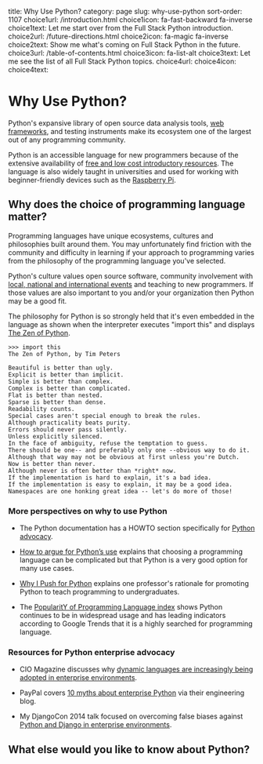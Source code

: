 title: Why Use Python?
category: page
slug: why-use-python
sort-order: 1107
choice1url: /introduction.html
choice1icon: fa-fast-backward fa-inverse
choice1text: Let me start over from the Full Stack Python introduction.
choice2url: /future-directions.html
choice2icon: fa-magic fa-inverse
choice2text: Show me what's coming on Full Stack Python in the future.
choice3url: /table-of-contents.html
choice3icon: fa-list-alt
choice3text: Let me see the list of all Full Stack Python topics.
choice4url:
choice4icon:
choice4text:


# Why Use Python?
Python's expansive library of open source data analysis tools, 
[web frameworks](/web-frameworks.html), 
and testing instruments make its ecosystem one of the largest out of any 
programming community. 

Python is an accessible language for new programmers because of the extensive 
availability of 
[free and low cost introductory resources](/best-python-resources.html). The
language is also widely taught in universities and used for working with 
beginner-friendly devices such as the 
[Raspberry Pi](http://www.raspberrypi.org/).


## Why does the choice of programming language matter?
Programming languages have unique ecosystems, cultures and philosophies
built around them. You may unfortunately find friction with the community 
and difficulty in learning if your approach to programming varies from the 
philosophy of the programming language you've selected.

Python's culture values open source software, community involvement with 
[local, national and international events](http://www.pycon.org/) and
teaching to new programmers. If those values are also important to you and/or
your organization then Python may be a good fit. 

The philosophy for Python is so strongly held that it's even embedded in
the language as shown when the interpreter executes "import this" and
displays [The Zen of Python](https://www.python.org/dev/peps/pep-0020/).

    >>> import this
    The Zen of Python, by Tim Peters

    Beautiful is better than ugly.
    Explicit is better than implicit.
    Simple is better than complex.
    Complex is better than complicated.
    Flat is better than nested.
    Sparse is better than dense.
    Readability counts.
    Special cases aren't special enough to break the rules.
    Although practicality beats purity.
    Errors should never pass silently.
    Unless explicitly silenced.
    In the face of ambiguity, refuse the temptation to guess.
    There should be one-- and preferably only one --obvious way to do it.
    Although that way may not be obvious at first unless you're Dutch.
    Now is better than never.
    Although never is often better than *right* now.
    If the implementation is hard to explain, it's a bad idea.
    If the implementation is easy to explain, it may be a good idea.
    Namespaces are one honking great idea -- let's do more of those!



### More perspectives on why to use Python
* The Python documentation has a HOWTO section specifically for 
  [Python advocacy](https://docs.python.org/2/howto/advocacy.html).

* [How to argue for Python’s use](http://nothingbutsnark.svbtle.com/how-to-argue-for-pythons-use)
  explains that choosing a programming language can be complicated but that
  Python is a very good option for many use cases.

* [Why I Push for Python](http://lorenabarba.com/blog/why-i-push-for-python/)
  explains one professor's rationale for promoting Python to teach programming
  to undergraduates.

* The [PopularitY of Programming Language index](https://sites.google.com/site/pydatalog/pypl/PyPL-PopularitY-of-Programming-Language)
  shows Python continues to be in widespread usage and has leading indicators
  according to Google Trends that it is a highly searched for programming
  language.


### Resources for Python enterprise advocacy
* CIO Magazine discusses why 
  [dynamic languages are increasingly being adopted in enterprise environments](http://www.cio.com/article/2431212/developer/dynamic-languages--not-just-for-scripting-any-more.html).

* PayPal covers 
  [10 myths about enterprise Python](https://www.paypal-engineering.com/2014/12/10/10-myths-of-enterprise-python/)
  via their engineering blog.

* My DjangoCon 2014 talk focused on overcoming false biases against 
  [Python and Django in enterprise environments](https://www.youtube.com/watch?v=aMtiCX38w20).


## What else would you like to know about Python?
